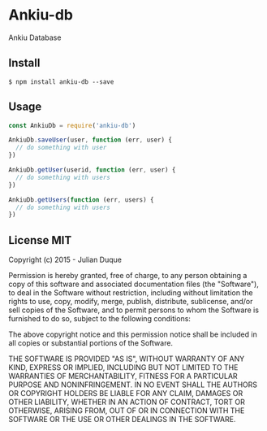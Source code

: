 # Ankiu-db

Ankiu Database

## Install

```
$ npm install ankiu-db --save
```

## Usage

``` js
const AnkiuDb = require('ankiu-db')

AnkiuDb.saveUser(user, function (err, user) {
  // do something with user
})

AnkiuDb.getUser(userid, function (err, user) {
  // do something with users
})

AnkiuDb.getUsers(function (err, users) {
  // do something with users
})


```

## License MIT

Copyright (c) 2015 - Julian Duque


Permission is hereby granted, free of charge, to any person obtaining a copy
of this software and associated documentation files (the "Software"), to deal
in the Software without restriction, including without limitation the rights
to use, copy, modify, merge, publish, distribute, sublicense, and/or sell
copies of the Software, and to permit persons to whom the Software is
furnished to do so, subject to the following conditions:


The above copyright notice and this permission notice shall be included in
all copies or substantial portions of the Software.


THE SOFTWARE IS PROVIDED "AS IS", WITHOUT WARRANTY OF ANY KIND, EXPRESS OR
IMPLIED, INCLUDING BUT NOT LIMITED TO THE WARRANTIES OF MERCHANTABILITY,
FITNESS FOR A PARTICULAR PURPOSE AND NONINFRINGEMENT.  IN NO EVENT SHALL THE
AUTHORS OR COPYRIGHT HOLDERS BE LIABLE FOR ANY CLAIM, DAMAGES OR OTHER
LIABILITY, WHETHER IN AN ACTION OF CONTRACT, TORT OR OTHERWISE, ARISING FROM,
OUT OF OR IN CONNECTION WITH THE SOFTWARE OR THE USE OR OTHER DEALINGS IN
THE SOFTWARE.
